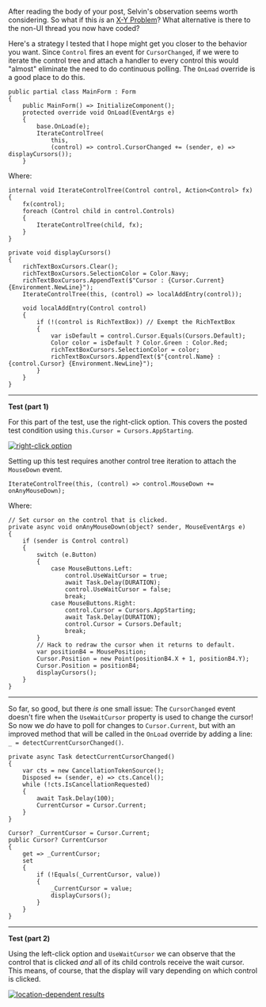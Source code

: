After reading the body of your post, Selvin's observation seems worth considering. So what if this _is_ an [X-Y Problem](https://meta.stackexchange.com/a/66378)? What alternative is there to the non-UI thread you now have coded? 

Here's a strategy I tested that I hope might get you closer to the behavior you want. Since `Control` fires an event for `CursorChanged`, if we were to iterate the control tree and attach a handler to every control this would "almost" eliminate the need to do continuous polling. The `OnLoad` override is a good place to do this.

    public partial class MainForm : Form
    {
        public MainForm() => InitializeComponent();
        protected override void OnLoad(EventArgs e)
        {
            base.OnLoad(e);
            IterateControlTree(
                this,
                (control) => control.CursorChanged += (sender, e) => displayCursors());
        }

Where: 

    internal void IterateControlTree(Control control, Action<Control> fx)
    {
        fx(control);
        foreach (Control child in control.Controls)
        {
            IterateControlTree(child, fx);
        }
    }

    private void displayCursors()
    {
        richTextBoxCursors.Clear();
        richTextBoxCursors.SelectionColor = Color.Navy;
        richTextBoxCursors.AppendText($"Cursor : {Cursor.Current} {Environment.NewLine}");
        IterateControlTree(this, (control) => localAddEntry(control));

        void localAddEntry(Control control)
        {
            if (!(control is RichTextBox)) // Exempt the RichTextBox
            {
                var isDefault = control.Cursor.Equals(Cursors.Default);
                Color color = isDefault ? Color.Green : Color.Red;
                richTextBoxCursors.SelectionColor = color;
                richTextBoxCursors.AppendText($"{control.Name} : {control.Cursor} {Environment.NewLine}");
            }
        }
    }

***
**Test (part 1)** 

For this part of the test, use the right-click option. This covers the posted test condition using `this.Cursor = Cursors.AppStarting`. 

[![right-click option][1]][1]

Setting up this test requires another control tree iteration to attach the `MouseDown` event. 

    IterateControlTree(this, (control) => control.MouseDown += onAnyMouseDown);

Where:
 
    // Set cursor on the control that is clicked.
    private async void onAnyMouseDown(object? sender, MouseEventArgs e)
    {
        if (sender is Control control)
        {
            switch (e.Button)
            {
                case MouseButtons.Left:
                    control.UseWaitCursor = true;
                    await Task.Delay(DURATION);
                    control.UseWaitCursor = false;
                    break;
                case MouseButtons.Right:
                    control.Cursor = Cursors.AppStarting;
                    await Task.Delay(DURATION);
                    control.Cursor = Cursors.Default;
                    break;
            }
            // Hack to redraw the cursor when it returns to default.
            var positionB4 = MousePosition;
            Cursor.Position = new Point(positionB4.X + 1, positionB4.Y);
            Cursor.Position = positionB4;
            displayCursors();
        }
    }

***
So far, so good, but there _is_ one small issue: The `CursorChanged` event doesn't fire when the `UseWaitCursor` property is used to change the cursor! So now we _do_ have to poll for changes to `Cursor.Current`, but with an improved method that will be called in the `OnLoad` override by adding a line: `_ = detectCurrentCursorChanged()`.

    private async Task detectCurrentCursorChanged()
    {
        var cts = new CancellationTokenSource();
        Disposed += (sender, e) => cts.Cancel();
        while (!cts.IsCancellationRequested)
        {
            await Task.Delay(100);
            CurrentCursor = Cursor.Current;
        }
    }

    Cursor? _CurrentCursor = Cursor.Current;
    public Cursor? CurrentCursor
    {
        get => _CurrentCursor;
        set
        {
            if (!Equals(_CurrentCursor, value))
            {
                _CurrentCursor = value;
                displayCursors();
            }
        }
    }


***
**Test (part 2)** 

Using the left-click option and `UseWaitCursor` we can observe that the control that is clicked _and_ all of its child controls receive the wait cursor. This means, of course, that the display will vary depending on which control is clicked.

[![location-dependent results][2]][2]


  [1]: https://i.stack.imgur.com/hVQvm.png
  [2]: https://i.stack.imgur.com/DPp7w.png